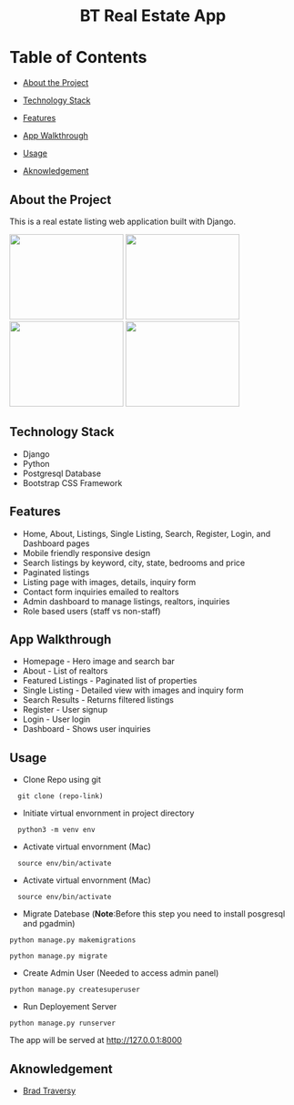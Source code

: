 <div style="text-align:center;">

# BT Real Estate App

</div>

# Table of Contents

- [About the Project](#chapter-1) 

- [Technology Stack](#chapter-2)

- [Features](#chapter-3)

- [App Walkthrough](#chapter-4)

- [Usage](#chapter-5)

- [Aknowledgement](#chapter-6)

## About the Project <a id="chapter-1"></a>
This is a real estate listing web application built with Django.

<img src="https://github.com/irfanali1995/btre_project/assets/75564524/2a86cd02-a478-477d-83a2-41db9749d6ac" width="200" height="150">

<img src="https://github.com/irfanali1995/btre_project/assets/75564524/94783274-622e-4bf5-8872-bceead1d72ff" width="200" height="150">

<img src="https://github.com/irfanali1995/btre_project/assets/75564524/482d1fb6-008a-4963-bc28-43b0a86b8e02" width="200" height="150">

<img src="https://github.com/irfanali1995/btre_project/assets/75564524/85fdb4b0-365a-40ec-b814-813437f6670d" width="200" height="150">

## Technology Stack <a id="chapter-2"></a>
- Django
- Python
- Postgresql Database
- Bootstrap CSS Framework

## Features <a id="chapter-3"></a>
- Home, About, Listings, Single Listing, Search, Register, Login, and Dashboard pages
- Mobile friendly responsive design
- Search listings by keyword, city, state, bedrooms and price
- Paginated listings
- Listing page with images, details, inquiry form
- Contact form inquiries emailed to realtors
- Admin dashboard to manage listings, realtors, inquiries
- Role based users (staff vs non-staff)

## App Walkthrough <a id="chapter-4"></a>
- Homepage - Hero image and search bar
- About - List of realtors
- Featured Listings - Paginated list of properties
- Single Listing - Detailed view with images and inquiry form
- Search Results - Returns filtered listings
- Register - User signup
- Login - User login
- Dashboard - Shows user inquiries

## Usage <a id="chapter-5"></a>
- Clone Repo using git
```
  git clone (repo-link)
```

- Initiate virtual envornment in project directory
```
  python3 -m venv env
```
  
- Activate virtual envornment (Mac)
```
  source env/bin/activate
```
- Activate virtual envornment (Mac)
```
  source env/bin/activate
```

- Migrate Datebase (**Note**:Before this step you need to install posgresql and pgadmin) 
```
python manage.py makemigrations
```

```
python manage.py migrate
```

- Create Admin User (Needed to access admin panel)
```
python manage.py createsuperuser
```

- Run Deployement Server 
```
python manage.py runserver 
```
The app will be served at http://127.0.0.1:8000 

## Aknowledgement <a id="chapter-6"></a>
- [Brad Traversy](https://github.com/bradtraversy)

  

